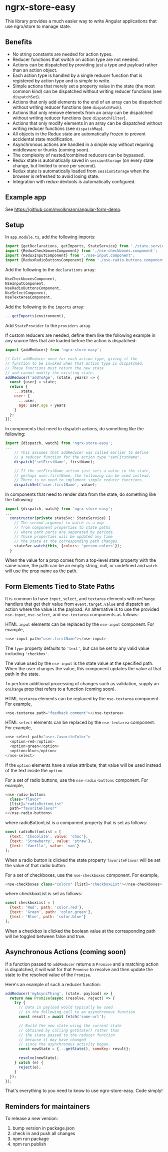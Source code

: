# ngrx-store-easy

This library provides a much easier way to write
Angular applications that use ngrx/store to manage state.

## Benefits

* No string constants are needed for action types.
* Reducer functions that switch on action type are not needed.
* Actions can be dispatched by providing just a type and payload
  rather than an action object.
* Each action type is handled by a single reducer function
  that is registered by action type and is simple to write.
* Simple actions that merely set a property value in the state
  (the most common kind) can be dispatched without writing
  reducer functions (see `dispatchSet`).
* Actions that only add elements to the end of an array
  can be dispatched without writing reducer functions
  (see `dispatchPush`).
* Actions that only remove elements from an array
  can be dispatched without writing reducer functions
  (see `dispatchFilter`).
* Actions that only modify elements in an array
  can be dispatched without writing reducer functions
  (see `dispatchMap`).
* All objects in the Redux state are automatically frozen
  to prevent accidental state modification.
* Asynchronous actions are handled in a simple way
  without requiring middleware or thunks (coming soon).
* The complexity of nested/combined reducers can be bypassed.
* Redux state is automatically saved in `sessionStorage`
  (on every state change, but limited to once per second).
* Redux state is automatically loaded from `sessionStorage`
  when the browser is refreshed to avoid losing state.
* Integration with redux-devtools is automatically configured.

## Example app

See https://github.com/mvolkmann/angular-form-demo.

## Setup

In `app.module.ts`, add the following imports:

```js
import {getDeclarations, getImports, StateService} from './state.service';
import {ReduxCheckboxesComponent} from './nse-checkboxes.component';
import {ReduxInputComponent} from './nse-input.component';
import {ReduxRadioButtonsComponent} from './nse-radio-buttons.component';
```

Add the following to the `declarations` array:
```js
NseCheckboxesComponent,
NseInputComponent,
NseRadioButtonsComponent,
NseSelectComponent,
NseTextAreaComponent,
```

Add the following to the `imports` array:
```js
...getImports(environment),
```

Add `StateProvider` to the `providers` array.

If custom reducers are needed, define them
like the following example in any source files
that are loaded before the action is dispatched:

```js
import {addReducer} from 'ngrx-store-easy';

// Call addReducer once for each action type, giving it the
// function to be invoked when that action type is dispatched.
// These functions must return the new state
// and cannot modify the existing state.
addReducer('addToAge', (state, years) => {
  const {user} = state;
  return {
    ...state,
    user: {
      ...user,
      age: user.age + years
    }
  };
});
```

In components that need to dispatch actions,
do something like the following:

```js
import {dispatch, watch} from 'ngrx-store-easy';
...
    // This assumes that addReducer was called earlier to define
    // a reducer function for the action type "setFirstName".
    dispatch('setFirstName', firstName);

    // If the setFirstName action just sets a value in the state,
    // perhaps user.firstName, the following can be used instead.
    // There is no need to implement simple reducer functions.
    dispatchSet('user.firstName', value);
```

In components that need to render data from the state,
do something like the following:

```js
import {dispatch, watch} from 'ngrx-store-easy';
...
  constructor(private stateSvc: StateService) {
    // The second argument to watch is a map
    // from component properties to state paths
    // where path parts are separated by periods.
    // Those properties will be updated any time
    // the state at the corresponding path changes.
    stateSvc.watch(this, {colors: 'person.colors'});
  }
```

When the value for a prop comes from a top-level state property
with the same name, the path can be an empty string, null, or
undefined and `watch` will use the prop name as the path.

## Form Elements Tied to State Paths

It is common to have `input`, `select`, and `textarea` elements
with `onChange` handlers that get their value from `event.target.value`
and dispatch an action where the value is the payload.
An alternative is to use the provided `nse-input`, `nse-select`,
and `nse-textarea` components as follows:

HTML `input` elements can be replaced by the `nse-input` component.
For example,
```js
<nse-input path="user.firstName"></nse-input>
```

The `type` property defaults to `'text'`,
but can be set to any valid value including `'checkbox'`.

The value used by the `nse-input` is the state value at the specified path.
When the user changes the value, this component
updates the value at that path in the state.

To perform additional processing of changes such as validation,
supply an `onChange` prop that refers to a function (coming soon).

HTML `textarea` elements can be replaced by the `nse-textarea` component.
For example,
```js
<nse-textarea path="feedback.comment"></nse-textarea>
```

HTML `select` elements can be replaced by the `nse-textarea` component.
For example,
```js
<nse-select path="user.favoriteColor">
  <option>red</option>
  <option>green</option>
  <option>blue</option>
</nse-select>
```
If the `option` elements have a value attribute, that value
will be used instead of the text inside the `option`.

For a set of radio buttons, use the `nse-radio-buttons` component.
For example,
```js
<nse-radio-buttons
  class="flavor"
  [list]="radioButtonList"
  path="favoriteFlavor"
></nse-radio-buttons>
```
where radioButtonList is a component property that is set as follows:
```js
const radioButtonList = [
  {text: 'Chocolate', value: 'choc'},
  {text: 'Strawberry', value: 'straw'},
  {text: 'Vanilla', value: 'van'}
];
```
When a radio button is clicked the state property `favoriteFlavor`
will be set the value of that radio button.

For a set of checkboxes, use the `nse-checkboxes` component.
For example,
```js
<nse-checkboxes class="colors" [list]="checkboxList"></nse-checkboxes>
```
where checkboxList is set as follows:
```js
const checkboxList = [
  {text: 'Red', path: 'color.red'},
  {text: 'Green', path: 'color.green'},
  {text: 'Blue', path: 'color.blue'}
];
```
When a checkbox is clicked the boolean value at the corresponding path
will be toggled between false and true.

## Asynchronous Actions (coming soon)

If a function passed to `addReducer` returns a `Promise`
and a matching action is dispatched,
it will wait for that `Promise` to resolve and then
update the state to the resolved value of the `Promise`.

Here's an example of such a reducer function:
```js
addReducer('myAsyncThing', (state, payload) => {
  return new Promise(async (resolve, reject) => {
    try {
      // Data in payload would typically be used
      // in the following call to an asynchronous function.
      const result = await fetch('some-url');

      // Build the new state using the current state
      // obtained by calling getState() rather than
      // the state passed to the reducer function
      // because it may have changed
      // since the asynchronous activity began.
      const newState = {...getState(), someKey: result};

      resolve(newState);
    } catch (e) {
      reject(e);
    }
  });
});
```

That's everything to you need to know to use ngrx-store-easy.
Code simply!

## Reminders for maintainers

To release a new version:
1. bump version in package.json
2. check in and push all changes
3. npm run package
4. npm run publish
